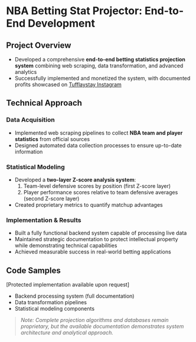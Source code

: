 # NBA Betting Stat Projector: End-to-End Development

## Project Overview
- Developed a comprehensive **end-to-end betting statistics projection system** combining web scraping, data transformation, and advanced analytics
- Successfully implemented and monetized the system, with documented profits showcased on [Tufflaystay Instagram](https://www.instagram.com/tufflaystay/)

## Technical Approach

### Data Acquisition
- Implemented web scraping pipelines to collect **NBA team and player statistics** from official sources
- Designed automated data collection processes to ensure up-to-date information

### Statistical Modeling
- Developed a **two-layer Z-score analysis system**:
  1. Team-level defensive scores by position (first Z-score layer)
  2. Player performance scores relative to team defensive averages (second Z-score layer)
- Created proprietary metrics to quantify matchup advantages

### Implementation & Results
- Built a fully functional backend system capable of processing live data
- Maintained strategic documentation to protect intellectual property while demonstrating technical capabilities
- Achieved measurable success in real-world betting applications

## Code Samples
[Protected implementation available upon request]
- Backend processing system (full documentation)
- Data transformation pipelines
- Statistical modeling components

> *Note: Complete projection algorithms and databases remain proprietary, but the available documentation demonstrates system architecture and analytical approach.*
